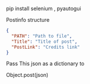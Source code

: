 pip install selenium , pyautogui

Postinfo structure

```json
{
  "PATH": "Path to file",
  "Title": "Title of post",
  "PostLink": "Credits link"
}
```
Pass This json as a dictionary to 

Object.post(json)

